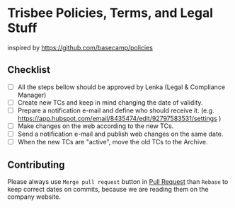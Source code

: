 # Trisbee Policies, Terms, and Legal Stuff

inspired by https://github.com/basecamp/policies

## Checklist
- [ ] All the steps bellow should be approved by Lenka (Legal & Compliance Manager)
- [ ] Create new TCs and keep in mind changing the date of validity.
- [ ] Prepare a notification e-mail and define who should receive it. (e.g. https://app.hubspot.com/email/8435474/edit/92797583531/settings )
- [ ] Make changes on the web according to the new TCs.
- [ ] Send a notification e-mail and publish web changes on the same date.
- [ ] When the new TCs are "active", move the old TCs to the Archive.

## Contributing

Please always use `Merge pull request` button in [Pull Request](https://docs.github.com/en/github/collaborating-with-pull-requests/incorporating-changes-from-a-pull-request/merging-a-pull-request) than `Rebase` to keep correct dates on commits, because we are reading them on the company website. 
